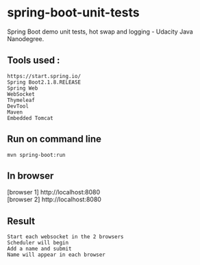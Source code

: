 # spring-boot-unit-tests
Spring Boot demo unit tests, hot swap and logging  - Udacity Java Nanodegree.

## Tools used :

    https://start.spring.io/
    Spring Boot2.1.8.RELEASE
    Spring Web
    WebSocket
    Thymeleaf
    DevTool
    Maven
    Embedded Tomcat
    
 ## Run on command line  
 
    mvn spring-boot:run 
    
 ## In browser  
   
   [browser 1] http://localhost:8080 </br>
   [browser 2] http://localhost:8080 </br>
   
 ## Result 
 
    Start each websocket in the 2 browsers
    Scheduler will begin
    Add a name and submit
    Name will appear in each browser
